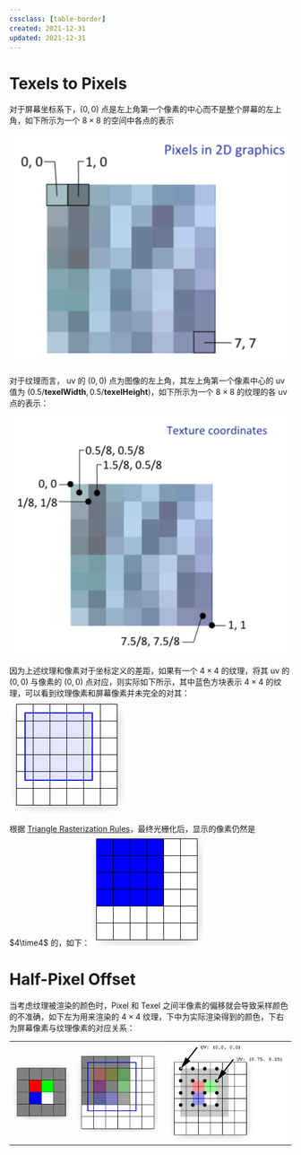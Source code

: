 ```yaml
---
cssclass: [table-border]
created: 2021-12-31
updated: 2021-12-31
---
```


# Texels to Pixels

对于屏幕坐标系下，$(0,0)$ 点是左上角第一个像素的中心而不是整个屏幕的左上角，如下所示为一个 $8\times 8$ 的空间中各点的表示

![|300](assets/Computer%20Graphics%20-%20Half-Pixel%20Offset/Untitled.png)

对于纹理而言， uv 的 $(0,0)$ 点为图像的左上角，其左上角第一个像素中心的 uv 值为 $(0.5/\mathbf{texelWidth}, 0.5/\mathbf{texelHeight})$，如下所示为一个 $8 \times 8$ 的纹理的各 uv 点的表示：

![|300](assets/Computer%20Graphics%20-%20Half-Pixel%20Offset/Untitled%201.png)

因为上述纹理和像素对于坐标定义的差距，如果有一个 $4 \times 4$ 的纹理，将其 uv 的 $(0,0)$ 与像素的 $(0,0)$ 点对应，则实际如下所示，其中蓝色方块表示 $4 \times 4$ 的纹理，可以看到纹理像素和屏幕像素并未完全的对其：
![|300](assets/Computer%20Graphics%20-%20Half-Pixel%20Offset/Untitled%202.png)

根据 [Triangle Rasterization Rules](Computer%20Graphics%20-%20Triangle%20Rasterization%20Rules.md)，最终光栅化后，显示的像素仍然是 $4\time4$ 的，如下：
![|300](assets/Computer%20Graphics%20-%20Half-Pixel%20Offset/Untitled%203.png)

# Half-Pixel Offset

当考虑纹理被渲染的颜色时，Pixel 和 Texel 之间半像素的偏移就会导致采样颜色的不准确，如下左为用来渲染的 $4 \times 4$ 纹理，下中为实际渲染得到的颜色，下右为屏幕像素与纹理像素的对应关系：

|                                                                            |                                                                            |                                                                            |
| -------------------------------------------------------------------------- | -------------------------------------------------------------------------- | -------------------------------------------------------------------------- |
| ![纹理渲染](assets/Computer%20Graphics%20-%20Half-Pixel%20Offset/Untitled%204.png) | ![渲染结果](assets/Computer%20Graphics%20-%20Half-Pixel%20Offset/Untitled%205.png) | ![屏幕像素与纹理像素](assets/Computer%20Graphics%20-%20Half-Pixel%20Offset/Untitled%206.png) |